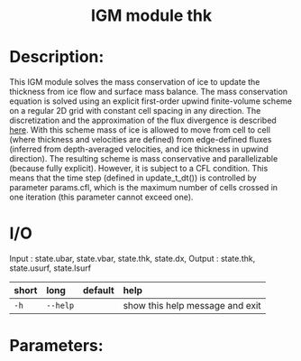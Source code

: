 
### <h1 align="center" id="title">IGM module thk </h1>

# Description:

This IGM module solves the mass conservation of ice to update the thickness
from ice flow and surface mass balance. The mass conservation equation
is solved using an explicit first-order upwind finite-volume scheme
on a regular 2D grid with constant cell spacing in any direction.
The discretization and the approximation of the flux divergence is
described [here](https://github.com/jouvetg/igm/blob/main/fig/transp-igm.jpg).
With this scheme mass of ice is allowed to move from cell to cell
(where thickness and velocities are defined) from edge-defined fluxes
(inferred from depth-averaged velocities, and ice thickness in upwind direction).
The resulting scheme is mass conservative and parallelizable (because fully explicit).
However, it is subject to a CFL condition. This means that the time step
(defined in update_t_dt()) is controlled by parameter params.cfl,
which is the maximum number of cells crossed in one iteration
(this parameter cannot exceed one).

# I/O

Input  : state.ubar, state.vbar, state.thk, state.dx, 
Output : state.thk, state.usurf, state.lsurf


|short|long|default|help|
| :--- | :--- | :--- | :--- |
|`-h`|`--help`||show this help message and exit|
 
# Parameters: 
